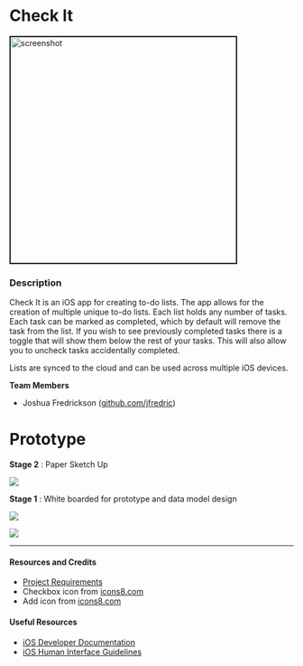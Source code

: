 # Check It

<img border=2px src="https://farm5.staticflickr.com/4449/37375854126_f845c92c93_z.jpg" alt="screenshot" height="400"/>

### Description
Check It is an iOS app for creating to-do lists. The app allows for the creation of multiple unique to-do lists. Each list holds any number of tasks. Each task can be marked as completed, which by default will remove the task from the list. If you wish to see previously completed tasks there is a toggle that will show them below the rest of your tasks. This will also allow you to uncheck tasks accidentally completed.

Lists are synced to the cloud and can be used across multiple iOS devices.

**Team Members**
- Joshua Fredrickson ([github.com/jfredric](https://github.com/jfredric))

# Prototype

**Stage 2** : Paper Sketch Up

![](https://c1.staticflickr.com/5/4420/37096418150_fca18f7fcd_z.jpg)


**Stage 1** : White boarded for prototype and data model design

![](https://farm5.staticflickr.com/4369/37322677492_9a042ec35e_z.jpg)

![](https://farm5.staticflickr.com/4503/36683031703_b496bd579e_z.jpg)

---

#### Resources and Credits
* [Project Requirements](documentation/requirements.md)
* Checkbox icon from [icons8.com](https://icons8.com/icon/set/checkbox/ios7)
* Add icon from [icons8.com](https://icons8.com/icon/set/add/ios7)

#### Useful Resources

* [iOS Developer Documentation](https://developer.apple.com/library/ios/navigation/)
* [iOS Human Interface Guidelines](https://developer.apple.com/library/ios/documentation/UserExperience/Conceptual/MobileHIG/index.html?utm_source=twitterfeed&utm_medium=twitter)
